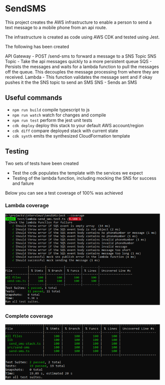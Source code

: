 # SendSMS

This project creates the AWS infrastructure to enable a person to send a text message to a mobile phone from an api route.

The infrastructure is created as code using AWS CDK and tested using Jest.

The following has been created

API Gateway - POST /send-sms to forward a message to a SNS Topic
SNS Topic - Take the api messages quickly to a more persistent queue
SQS - Persists the messages and waits for a lambda function to pull the messages off the queue. This decouples the message processing from where they are received.
Lambda - This function validates the message sent and if okay pushes it the the SNS topic to send an SMS
SNS - Sends an SMS

## Useful commands

- `npm run build` compile typescript to js
- `npm run watch` watch for changes and compile
- `npm run test` perform the jest unit tests
- `cdk deploy` deploy this stack to your default AWS account/region
- `cdk diff` compare deployed stack with current state
- `cdk synth` emits the synthesized CloudFormation template

## Testing

Two sets of tests have been created

- Test the cdk populates the template with the services we expect
- Testing of the lambda function, including mocking the SNS for success and failure

Below you can see a test coverage of 100% was achieved

### Lambda coverage

![Lambda coverage](https://github.com/ShareMyWebStuff/SendSMS/blob/main/docs/lambda_coverage.png)

### Complete coverage

![Complete coverage](https://github.com/ShareMyWebStuff/SendSMS/blob/main/docs/total_coverage.PNG)
